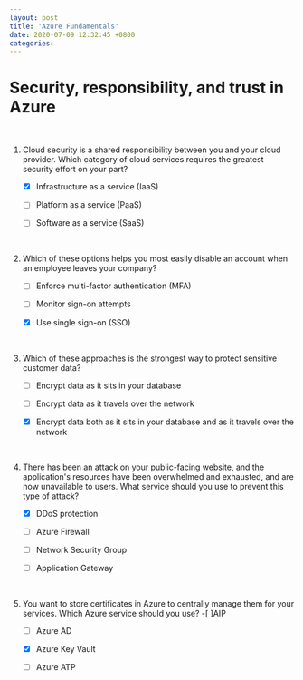 ```yaml
---
layout: post
title: 'Azure Fundamentals'
date: 2020-07-09 12:32:45 +0800
categories:
---
```


# Security, responsibility, and trust in Azure

<br />

1. Cloud security is a shared responsibility between you and your cloud provider. Which category of cloud services requires the greatest security effort on your part?

   -[x] Infrastructure as a service (IaaS)

   -[ ] Platform as a service (PaaS)

   -[ ] Software as a service (SaaS)
   <br />

2. Which of these options helps you most easily disable an account when an employee leaves your company?

   -[ ] Enforce multi-factor authentication (MFA)

   -[ ] Monitor sign-on attempts

   -[x] Use single sign-on (SSO)
   <br />
3. Which of these approaches is the strongest way to protect sensitive customer data?
   
   -[ ] Encrypt data as it sits in your database

   -[ ] Encrypt data as it travels over the network

   -[x] Encrypt data both as it sits in your database and as it travels over the network
   <br />
4. There has been an attack on your public-facing website, and the application's resources have been overwhelmed and exhausted, and are now unavailable to users. What service      should you use to prevent this type of attack?
   -[x] DDoS protection

   -[ ] Azure Firewall

   -[ ] Network Security Group

   -[ ] Application Gateway
   <br />
5. You want to store certificates in Azure to centrally manage them for your services. Which Azure service should you use?
   -[ ]AIP

   -[ ] Azure AD

   -[x] Azure Key Vault

   -[ ] Azure ATP
